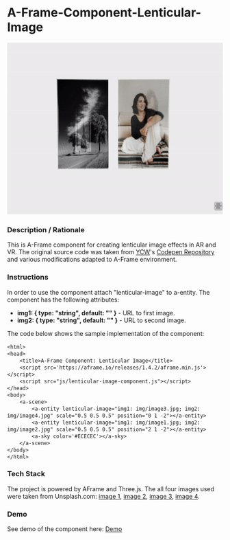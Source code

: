 # A-Frame-Component-Lenticular-Image
<img src="img/screenshot.gif" title="Video screen capture" alt="Video screen capture" height="400">

### **Description / Rationale**
This is A-Frame component for creating lenticular image effects in AR and VR. The original source code was taken from <a href="https://twitter.com/ycwhk?lang=en">YCW</a>'s <a href="https://codepen.io/ycw/pen/xxVPMwB">Codepen Repository</a> and various modifications adapted to A-Frame environment.


### **Instructions**
In order to use the component attach "lenticular-image" to a-entity. The component has the following attributes: 
* <b>img1: { type: "string", default: "" }</b> - URL to first image.
* <b>img2: { type: "string", default: "" }</b> - URL to second image.

The code below shows the sample implementation of the component:
```
<html>
<head>
    <title>A-Frame Component: Lenticular Image</title>
    <script src='https://aframe.io/releases/1.4.2/aframe.min.js'></script>
    <script src="js/lenticular-image-component.js"></script>
</head>
<body>
    <a-scene>
        <a-entity lenticular-image="img1: img/image3.jpg; img2: img/image4.jpg" scale="0.5 0.5 0.5" position="0 1 -2"></a-entity>
        <a-entity lenticular-image="img1: img/image1.jpg; img2: img/image2.jpg" scale="0.5 0.5 0.5" position="2 1 -2"></a-entity>
        <a-sky color='#ECECEC'></a-sky>
    </a-scene>
</body>
</html>
```

### **Tech Stack**
The project is powered by AFrame and Three.js. The all four images used were taken from Unsplash.com: 
<a href="https://images.unsplash.com/photo-1534330207526-8e81f10ec6fc?ixlib=rb-4.0.3&q=85&fm=jpg&crop=entropy&cs=srgb=sasha-freemind-Pv5WeEyxMWU-unsplash.jpg">image 1</a>, <a href="https://images.unsplash.com/photo-1568602471122-7832951cc4c5?ixlib=rb-4.0.3&q=85&fm=jpg&crop=entropy&cs=srgb=christian-buehner-DItYlc26zVI-unsplash.jpg">image 2</a>, <a href="https://images.unsplash.com/photo-1592621385612-4d7129426394?ixlib=rb-4.0.3&q=85&fm=jpg&crop=entropy&cs=srgb=jonathan-borba-n1B6ftPB5Eg-unsplash.jpg">image 3</a>, <a href="https://images.unsplash.com/photo-1446149330071-2f5996cb1b5e?ixlib=rb-4.0.3&q=85&fm=jpg&crop=entropy&cs=srgb=alex-padurariu-qJmfb_wWXhw-unsplash.jpg">image 4</a>.
        
### **Demo**
See demo of the component here: [Demo](https://lenticular-image.glitch.me/)
